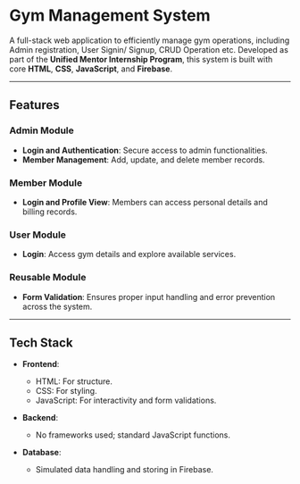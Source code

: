 # Gym Management System  
A full-stack web application to efficiently manage gym operations, including Admin registration, User Signin/ Signup, CRUD Operation etc. Developed as part of the **Unified Mentor Internship Program**, this system is built with core **HTML**, **CSS**, **JavaScript**, and **Firebase**.

---

## Features  
### **Admin Module**  
- **Login and Authentication**: Secure access to admin functionalities.  
- **Member Management**: Add, update, and delete member records.  
 

### **Member Module**  
- **Login and Profile View**: Members can access personal details and billing records.    

### **User Module**  
- **Login**: Access gym details and explore available services.  

### **Reusable Module**  
- **Form Validation**: Ensures proper input handling and error prevention across the system.

---

## Tech Stack  
- **Frontend**:  
  - HTML: For structure.  
  - CSS: For styling.  
  - JavaScript: For interactivity and form validations.  

- **Backend**:  
  - No frameworks used; standard JavaScript functions.  

- **Database**:  
  - Simulated data handling and storing in Firebase.

 
